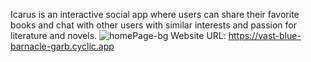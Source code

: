 Icarus is an interactive social app where users can share their favorite books and chat with other users with similar interests and passion for literature and novels. 
![homePage-bg](https://user-images.githubusercontent.com/67019470/223906263-79b3b7cc-8fc3-46a7-b34b-89778cc43d68.png)
Website URL: https://vast-blue-barnacle-garb.cyclic.app
